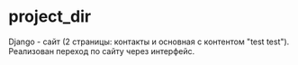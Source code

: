 # project_dir 
Django - сайт (2 страницы: контакты и основная c контентом "test test"). Реализован переход по сайту через интерфейс. 
